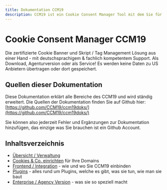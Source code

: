 ```yaml
---
title: Dokumentation CCM19
description: CCM19 ist ein Cookie Consent Manager Tool mit dem Sie für Ihre Webseite alle Cookoies, externe Skripte und deren Nutzung verwalten und den Besuchern Ihrer Webseite zur Auswahl stellen können. CCM19 bringt ein komplettes Cookie, Skript und Storage Handling mit, Sie können jeden Bereich von den Besuchern abnicken lassen und alle Details komplett selber verwalten.
---
```


# Cookie Consent Manager CCM19

Die zertifizierte Cookie Banner und Skript / Tag Management Lösung aus einer Hand - mit deutschsprachigem & fachlich kompetentem Support. Als Download, Agenturversion oder als Service! Es werden keine Daten zu US Anbietern übertragen oder dort gespeichert.

## Quellen dieser Dokumentation

Diese Dokumentation erklärt alle Bereiche des CCM19 und wird ständig erweitert. Die Quellen der Dokumentation finden Sie auf Github hier:  [https://github.com/CCM19/ccm19doks/](https://github.com/CCM19/ccm19doks/)

Sie können also jederzeit Fehler und Ergänzungen zur Dokumentation hinzufügen, das einzige was Sie brauchen ist ein Github Account.

## Inhaltsverzeichnis

 * [Übersicht / Verwaltung](erste_schritte/registrierung/) 
 * [Cookies & Co. einrichten](/erste_schritte/onboarding-complete/) für Ihre Domains
 * [Frontend / Integration](/frontend/frontend/) - wie und wo Sie CCM19 einbinden
 * [Plugins](/plugins/plugins/) - alles rund um Plugins, welche es gibt, was sie tun, wie man sie baut
 * [Enterprise / Agency Version](/agency-version/agency/) - was sie so speziell macht

   







